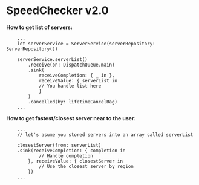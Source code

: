 # SpeedChecker v2.0
**How to get list of servers:**

        ...
        let serverService = ServerService(serverRepository: ServerRepository())
        
        serverService.serverList()
            .receive(on: DispatchQueue.main)
            .sink(
                receiveCompletion: { _ in },
                receiveValue: { serverList in
                // You handle list here
                }
            )
            .cancelled(by: lifetimeCancelBag)
        ...
**How to get fastest/closest server near to the user:**
        
        ...
        // let's asume you stored servers into an array called serverList

        closestServer(from: serverList)
        .sink(receiveCompletion: { completion in
                // Handle completion
            }, receiveValue: { closestServer in
                // Use the closest server by region
            })
        ...
        

